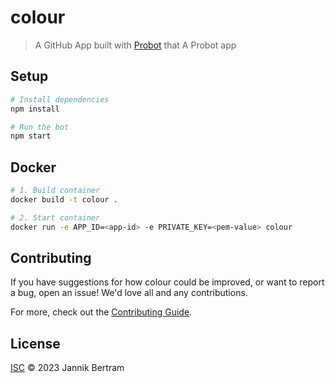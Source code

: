 # colour

> A GitHub App built with [Probot](https://github.com/probot/probot) that A Probot app

## Setup

```sh
# Install dependencies
npm install

# Run the bot
npm start
```

## Docker

```sh
# 1. Build container
docker build -t colour .

# 2. Start container
docker run -e APP_ID=<app-id> -e PRIVATE_KEY=<pem-value> colour
```

## Contributing

If you have suggestions for how colour could be improved, or want to report a bug, open an issue! We'd love all and any contributions.

For more, check out the [Contributing Guide](CONTRIBUTING.md).

## License

[ISC](LICENSE) © 2023 Jannik Bertram
